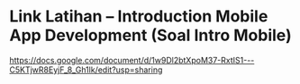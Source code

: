 # Link Latihan – Introduction Mobile App Development (Soal Intro Mobile)
https://docs.google.com/document/d/1w9Dl2btXpoM37-RxtIS1---C5KTjwR8EyjF_8_Gh1lk/edit?usp=sharing
